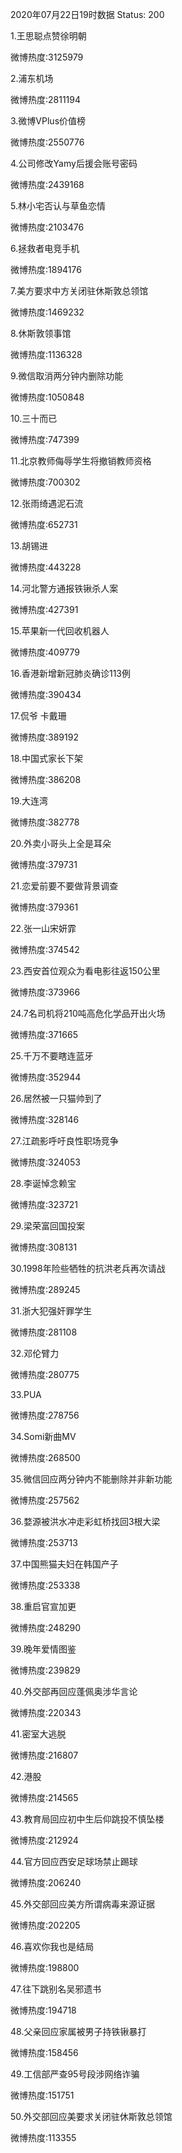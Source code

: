 2020年07月22日19时数据
Status: 200

1.王思聪点赞徐明朝

微博热度:3125979

2.浦东机场

微博热度:2811194

3.微博VPlus价值榜

微博热度:2550776

4.公司修改Yamy后援会账号密码

微博热度:2439168

5.林小宅否认与草鱼恋情

微博热度:2103476

6.拯救者电竞手机

微博热度:1894176

7.美方要求中方关闭驻休斯敦总领馆

微博热度:1469232

8.休斯敦领事馆

微博热度:1136328

9.微信取消两分钟内删除功能

微博热度:1050848

10.三十而已

微博热度:747399

11.北京教师侮辱学生将撤销教师资格

微博热度:700302

12.张雨绮遇泥石流

微博热度:652731

13.胡锡进

微博热度:443228

14.河北警方通报铁锹杀人案

微博热度:427391

15.苹果新一代回收机器人

微博热度:409779

16.香港新增新冠肺炎确诊113例

微博热度:390434

17.侃爷 卡戴珊

微博热度:389192

18.中国式家长下架

微博热度:386208

19.大连湾

微博热度:382778

20.外卖小哥头上全是耳朵

微博热度:379731

21.恋爱前要不要做背景调查

微博热度:379361

22.张一山宋妍霏

微博热度:374542

23.西安首位观众为看电影往返150公里

微博热度:373966

24.7名司机将210吨高危化学品开出火场

微博热度:371665

25.千万不要瞎连蓝牙

微博热度:352944

26.居然被一只猫帅到了

微博热度:328146

27.江疏影呼吁良性职场竞争

微博热度:324053

28.李诞悼念赖宝

微博热度:323721

29.梁荣富回国投案

微博热度:308131

30.1998年险些牺牲的抗洪老兵再次请战

微博热度:289245

31.浙大犯强奸罪学生

微博热度:281108

32.邓伦臂力

微博热度:280775

33.PUA

微博热度:278756

34.Somi新曲MV

微博热度:268500

35.微信回应两分钟内不能删除并非新功能

微博热度:257562

36.婺源被洪水冲走彩虹桥找回3根大梁

微博热度:253713

37.中国熊猫夫妇在韩国产子

微博热度:253338

38.重启官宣加更

微博热度:248290

39.晚年爱情图鉴

微博热度:239829

40.外交部再回应蓬佩奥涉华言论

微博热度:220343

41.密室大逃脱

微博热度:216807

42.港股

微博热度:214565

43.教育局回应初中生后仰跳投不慎坠楼

微博热度:212924

44.官方回应西安足球场禁止踢球

微博热度:206240

45.外交部回应美方所谓病毒来源证据

微博热度:202205

46.喜欢你我也是结局

微博热度:198800

47.往下跳别名吴邪遗书

微博热度:194718

48.父亲回应家属被男子持铁锹暴打

微博热度:158456

49.工信部严查95号段涉网络诈骗

微博热度:151751

50.外交部回应美要求关闭驻休斯敦总领馆

微博热度:113355

